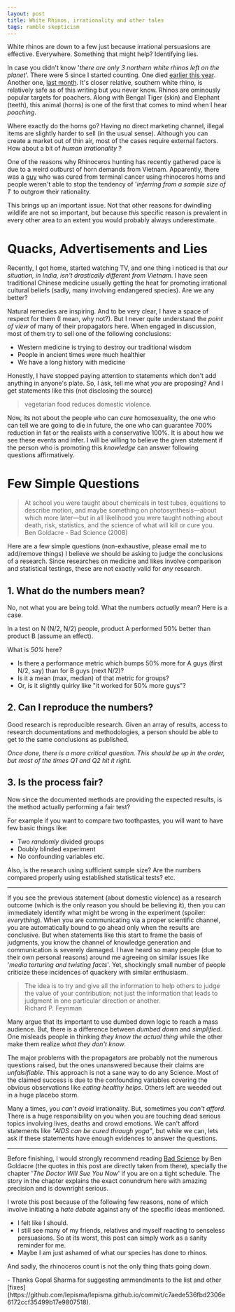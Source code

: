```yaml
---
layout: post
title: White Rhinos, irrationality and other tales
tags: ramble skepticism
---
```


<p class="post-intro" markdown="1">
White rhinos are down to a few just because irrational persuasions are
effective. Everywhere. Something that might help? Identifying lies.
</p>
<!--more-->

<span class="dropcap">I</span>n case you didn't know '*there are only 3 northern
white rhinos left on the planet*'. There were 5 since I started counting. One
died
[earlier this year](http://edition.cnn.com/2015/07/29/world/northern-rhino-dies/).
Another one,
[last month](http://www.wired.com/2015/11/death-endangered-rhino-leaves-three-world/).
It's closer relative, southern white rhino, is relatively safe as of this
writing but you never know. Rhinos are ominously popular targets for poachers.
Along with Bengal Tiger (skin) and Elephant (teeth), this animal (horns) is one
of the first that comes to mind when I hear *poaching*.

Where exactly do the horns go? Having no direct marketing channel, illegal items
are slightly harder to sell (in the usual sense). Although you can create a
market out of thin air, most of the cases require external factors. How about a
bit of *human irrationality* ?

One of the reasons why Rhinoceros hunting has recently gathered pace is due to a
weird outburst of horn demands from Vietnam. Apparently, there was a
[guy](http://qz.com/82302/theres-a-country-that-will-pay-300000-per-rhino-horn-to-cure-cancer-and-hangovers-and-its-wiping-out-rhinos/)
who was cured from terminal cancer using rhinoceros horns and people weren't
able to stop the tendency of '*inferring from a sample size of 1*' to outgrow
their rationality.

This brings up an important issue. Not that other reasons for dwindling wildlife
are not so important, but because *this* specific reason is prevalent in every
other area to an extent you would probably always underestimate.

# Quacks, Advertisements and Lies

Recently, I got home, started watching TV, and one thing i noticed is that *our
situation, in India, isn't drastically different from Vietnam*. I have seen
traditional Chinese medicine usually getting the heat for promoting irrational
cultural beliefs (sadly, many involving endangered species). Are we any better?

Natural remedies are inspiring. And to be very clear, I have a space of respect
for them (I mean, why not?). But I never quite understand the *point of view* of
many of their propagators here. When engaged in discussion, most of them try to
sell one of the following conclusions:

- Western medicine is trying to destroy our traditional wisdom
- People in ancient times were much healthier
- We have a long history with medicine

Honestly, I have stopped paying attention to statements which don't add anything
in anyone's plate. So, I ask, tell me what *you* are proposing? And I get
statements like this (not disclosing the source)

> vegetarian food reduces domestic violence.

Now, its not about the people who can *cure* homosexuality, the one who can tell
we are going to die in future, the one who can guarantee 700% reduction in fat
or the realists with a conservative 100%. It is about how *we* see these
events and infer. I will be willing to believe the given statement if the person
who is promoting this *knowledge* can answer following questions affirmatively.

# Few Simple Questions

<blockquote markdown="1">
At school you were taught about chemicals in test tubes, equations to describe
motion, and maybe something on photosynthesis—about which more later—but in all
likelihood you were taught nothing about death, risk, statistics, and the
science of what will kill or cure you.
<footer markdown="1">
Ben Goldacre - Bad Science (2008)
</footer>
</blockquote>

Here are a few simple questions (non-exhaustive, please email me to add/remove
things) I believe we should be asking to judge the conclusions of a research.
Since researches on medicine and likes involve comparison and statistical
testings, these are not exactly valid for *any* research.

## 1. What do the numbers mean?

No, not what you are being told. What the numbers *actually* mean? Here is a
case.

In a test on N (N/2, N/2) people, product A performed 50% better than product
B (assume an effect).

What is *50%* here?

- Is there a performance metric which bumps 50% more for A guys (first N/2, say)
  than for B guys (next N/2)?
- Is it a mean (max, median) of that metric for groups?
- Or, is it slightly quirky like "it worked for 50% more guys"?

## 2. Can I reproduce the numbers?

Good research is reproducible research. Given an array of results, access to
research documentations and methodologies, a person should be able to get to the
same conclusions as published.

*Once done, there is a more critical question. This should be up in the order,
but most of the times Q1 and Q2 hit it right.*

## 3. Is the process fair?

Now since the documented methods are providing the expected results, is the
method actually performing a fair test?

For example if you want to compare two toothpastes, you will want to have few
basic things like:

- Two *randomly* divided groups
- Doubly blinded experiment
- No confounding variables etc.

Also, is the research using sufficient sample size? Are the numbers compared
properly using established statistical tests? etc.

---

If you see the previous statement (about domestic violence) as a research
outcome (which is the only reason you should be believing it), then you can
immediately identify what might be wrong in the experiment (spoiler:
*everything*). When you are communicating via a proper scientific channel, you
are automatically bound to go ahead only when the results are conclusive. But
when statements like this start to frame the basis of judgments, you know the
channel of knowledge generation and communication is severely damaged. I have
heard so many people (due to their own personal reasons) around me agreeing on
similar issues like '*media torturing and twisting facts*'. Yet, shockingly
small number of people criticize these incidences of quackery with similar
enthusiasm.

<blockquote markdown="1">
The idea is to try and give all the information to help others to judge the
value of your contribution; not just the information that leads to judgment in
one particular direction or another.
<footer markdown="1">
Richard P. Feynman
</footer>
</blockquote>

Many argue that its important to use dumbed down logic to reach a mass audience.
But, there is a difference between *dumbed down* and *simplified*. One misleads
people in thinking *they know the actual thing* while the other make them
realize *what they don't know*.

The major problems with the propagators are probably not the numerous questions
raised, but the ones unanswered because their claims are *unfalsifiable*. This
approach is not a sane way to do any Science. Most of the claimed success is due
to the confounding variables covering the obvious observations like *eating
healthy helps*. Others left are weeded out in a huge placebo storm.

Many a times, you *can't avoid* irrationality. But, sometimes you *can't
afford*. There is a huge responsibility on you when you are touching dead
serious topics involving lives, deaths and crowd emotions. We can't afford
statements like *"AIDS can be cured through yoga"*, but while we can, lets ask
if these statements have enough evidences to answer the questions.

---

Before finishing, I would strongly recommend reading
[Bad Science](https://www.goodreads.com/book/show/3272165-bad-science) by Ben
Goldacre (the quotes in this post are directly taken from there), specially the
chapter '*The Doctor Will Sue You Now*' if you are on a tight schedule. The
story in the chapter explains the exact conundrum here with amazing precision
and is downright serious.

I wrote this post because of the following few reasons, none of which involve
initiating a *hate debate* against any of the specific ideas mentioned.

- I felt like I should.
- I still see many of my friends, relatives and myself reacting to senseless
  persuasions. So at its worst, this post can simply work as a sanity reminder
  for me.
- Maybe I am just ashamed of what our species has done to rhinos.

And sadly, the rhinoceros count is not the only thing thats going down.

<div class="edits" markdown="1">
- Thanks Gopal Sharma for suggesting ammendments to the list and other
   [fixes](https://github.com/lepisma/lepisma.github.io/commit/c7aede536fbd2306e6172ccf35499b17e9807518).
</div>
